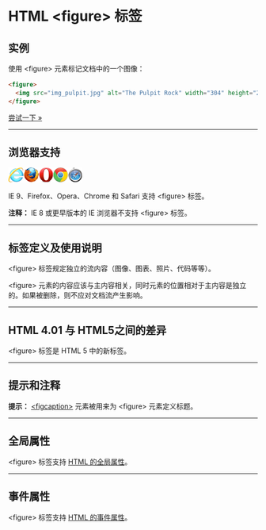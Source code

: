 # HTML &lt;figure&gt; 标签

## 实例

使用 &lt;figure&gt; 元素标记文档中的一个图像：

```HTML
<figure>
  <img src="img_pulpit.jpg" alt="The Pulpit Rock" width="304" height="228">
</figure>
```

[尝试一下 »](http://www.runoob.com/try/try.php?filename=tryhtml5_figure)

--------

## 浏览器支持

![Internet Explorer](images/compatible_ie.gif)![Firefox](images/compatible_firefox.gif)![Opera](images/compatible_opera.gif)![Google Chrome](images/compatible_chrome.gif)![Safari](images/compatible_safari.gif)

IE 9、Firefox、Opera、Chrome 和 Safari 支持 &lt;figure&gt; 标签。

**注释：** IE 8 或更早版本的 IE 浏览器不支持 &lt;figure&gt; 标签。

--------

## 标签定义及使用说明

&lt;figure&gt; 标签规定独立的流内容（图像、图表、照片、代码等等）。

&lt;figure&gt; 元素的内容应该与主内容相关，同时元素的位置相对于主内容是独立的。如果被删除，则不应对文档流产生影响。

--------

## HTML 4.01 与 HTML5之间的差异

&lt;figure&gt; 标签是 HTML 5 中的新标签。

--------

## 提示和注释

**提示：** [&lt;figcaption&gt;](063_tag-figcaption.md) 元素被用来为 &lt;figure&gt; 元素定义标题。

--------

## 全局属性

&lt;figure&gt; 标签支持 [HTML 的全局属性](003_ref-standardattributes.md)。

--------

## 事件属性

&lt;figure&gt; 标签支持 [HTML 的事件属性](004_ref-eventattributes.md)。
